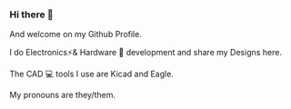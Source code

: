 ### Hi there 👋

And welcome on my Github Profile. 

I do Electronics⚡& Hardware 🔧 development and share my Designs here.

The CAD 💻 tools I use are Kicad and Eagle. 

My pronouns are they/them. 
